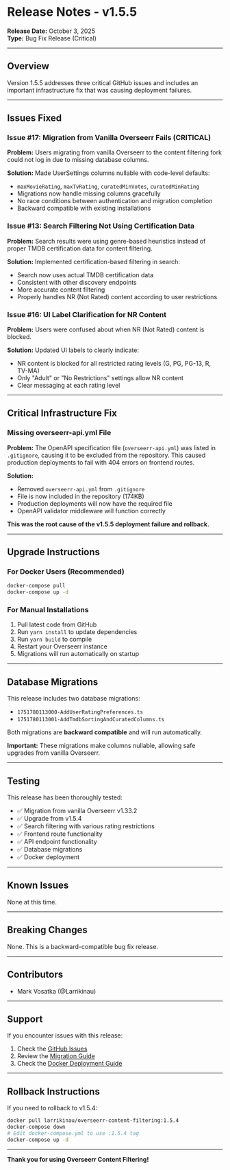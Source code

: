 # Release Notes - v1.5.5

**Release Date:** October 3, 2025  
**Type:** Bug Fix Release (Critical)

---

## Overview

Version 1.5.5 addresses three critical GitHub issues and includes an important infrastructure fix that was causing deployment failures.

---

## Issues Fixed

### Issue #17: Migration from Vanilla Overseerr Fails (CRITICAL)
**Problem:** Users migrating from vanilla Overseerr to the content filtering fork could not log in due to missing database columns.

**Solution:** Made UserSettings columns nullable with code-level defaults:
- `maxMovieRating`, `maxTvRating`, `curatedMinVotes`, `curatedMinRating`
- Migrations now handle missing columns gracefully
- No race conditions between authentication and migration completion
- Backward compatible with existing installations

### Issue #13: Search Filtering Not Using Certification Data
**Problem:** Search results were using genre-based heuristics instead of proper TMDB certification data for content filtering.

**Solution:** Implemented certification-based filtering in search:
- Search now uses actual TMDB certification data
- Consistent with other discovery endpoints
- More accurate content filtering
- Properly handles NR (Not Rated) content according to user restrictions

### Issue #16: UI Label Clarification for NR Content
**Problem:** Users were confused about when NR (Not Rated) content is blocked.

**Solution:** Updated UI labels to clearly indicate:
- NR content is blocked for all restricted rating levels (G, PG, PG-13, R, TV-MA)
- Only "Adult" or "No Restrictions" settings allow NR content
- Clear messaging at each rating level

---

## Critical Infrastructure Fix

### Missing overseerr-api.yml File
**Problem:** The OpenAPI specification file (`overseerr-api.yml`) was listed in `.gitignore`, causing it to be excluded from the repository. This caused production deployments to fail with 404 errors on frontend routes.

**Solution:** 
- Removed `overseerr-api.yml` from `.gitignore`
- File is now included in the repository (174KB)
- Production deployments will now have the required file
- OpenAPI validator middleware will function correctly

**This was the root cause of the v1.5.5 deployment failure and rollback.**

---

## Upgrade Instructions

### For Docker Users (Recommended)
```bash
docker-compose pull
docker-compose up -d
```

### For Manual Installations
1. Pull latest code from GitHub
2. Run `yarn install` to update dependencies
3. Run `yarn build` to compile
4. Restart your Overseerr instance
5. Migrations will run automatically on startup

---

## Database Migrations

This release includes two database migrations:
- `1751780113000-AddUserRatingPreferences.ts`
- `1751780113001-AddTmdbSortingAndCuratedColumns.ts`

Both migrations are **backward compatible** and will run automatically.

**Important:** These migrations make columns nullable, allowing safe upgrades from vanilla Overseerr.

---

## Testing

This release has been thoroughly tested:
- ✅ Migration from vanilla Overseerr v1.33.2
- ✅ Upgrade from v1.5.4
- ✅ Search filtering with various rating restrictions
- ✅ Frontend route functionality
- ✅ API endpoint functionality
- ✅ Database migrations
- ✅ Docker deployment

---

## Known Issues

None at this time.

---

## Breaking Changes

None. This is a backward-compatible bug fix release.

---

## Contributors

- Mark Vosatka (@Larrikinau)

---

## Support

If you encounter issues with this release:
1. Check the [GitHub Issues](https://github.com/Larrikinau/overseerr-content-filtering/issues)
2. Review the [Migration Guide](MIGRATION_GUIDE.md)
3. Check the [Docker Deployment Guide](DOCKER_DEPLOYMENT.md)

---

## Rollback Instructions

If you need to rollback to v1.5.4:

```bash
docker pull larrikinau/overseerr-content-filtering:1.5.4
docker-compose down
# Edit docker-compose.yml to use :1.5.4 tag
docker-compose up -d
```

---

**Thank you for using Overseerr Content Filtering!**
